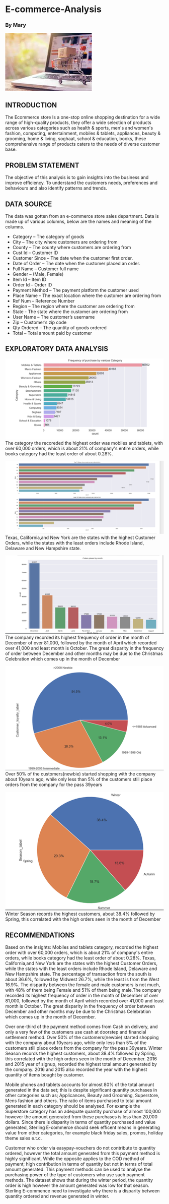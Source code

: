 # E-commerce-Analysis

### By Mary

![](https://github.com/PharmMary/E-commerce-Analysis/blob/main/e%20commerce%20image.jpg)
## INTRODUCTION
The Ecommerce store Is a one-stop online shopping destination for a wide range of high-quality products, they offer a wide selection of products across various categories such as health & sports, men's and women's fashion, computing, entertainment, mobiles & tablets, appliances, beauty & grooming, home & living, soghaat, school & education, books, these comprehensive range of products caters to the needs of diverse customer base.

## PROBLEM STATEMENT
The objective of this analysis is to gain insights into the business and improve efficiency. To understand the customers needs, preferences and behaviours and also identify patterns and trends.

## DATA SOURCE
The data was gotten from an e-commerce store sales department. Data is made up of various columns, below are the names and meaning of the columns.

  - Category – The category of goods
  - City – The city where customers are ordering from
  - County – The county where customers are ordering from
  - Cust Id – Customer ID
  - Customer Since – The date when the customer first order.
  - Date of Order – The date when the customer placed an order.
  - Full Name – Customer full name
  - Gender – (Male, Female)
  - Item Id – Item ID
  - Order Id – Order ID
  - Payment Method – The payment platform the customer used
  - Place Name – The exact location where the customer are ordering from
  - Ref Num – Reference Number
  - Region – The region where the customer are ordering from
  - State - The state where the customer are ordering from
  - User Name – The customer’s username
  - Zip – Customer’s zip code
  - Qty Ordered – The quantity of goods ordered
  - Total – Total amount paid by customer

 ## EXPLORATORY DATA ANALYSIS
![](https://github.com/PharmMary/E-commerce-Analysis/blob/main/Ecom5.png)
The category the recoreded the highest order was mobiles and tablets, with over 60,000 orders, which is about 21% of company's entire orders, while books category had the least order of about 0.28%.


![](https://github.com/PharmMary/E-commerce-Analysis/blob/main/Ecom2.png)
Texas, California,and  New York are the states with the highest Customer Orders, while the states with the least orders include Rhode Island, Delaware and New Hampshire state. 


![](https://github.com/PharmMary/E-commerce-Analysis/blob/main/Ecom1.png)
The company recorded its highest frequency of order in the month of December of over 81,000, followed by the month of April which recorded over 41,000 and least month is October. The great disparity in the frequency of order between December and other months may be due to the Christmas Celebration which comes up in the month of December


![](https://github.com/PharmMary/E-commerce-Analysis/blob/main/Ecom4.png)
Over 50% of the customers(newbie) started shopping with the company about 10years ago, while only less than 5% of the customers still place orders from the company for the pass 39years


![](https://github.com/PharmMary/E-commerce-Analysis/blob/main/Ecom3.png)
Winter Season records the highest customers, about 38.4% followed by Spring, this correlated with the high orders seen in the month of December


## RECOMMENDATIONS

Based on the insights: Mobiles and tablets category, recorded the highest order with over 60,000 orders, which is about 21% of company's entire orders, while books category had the least order of about 0.28%. Texas, California,and New York are the states with the highest Customer Orders, while the states with the least orders include Rhode Island, Delaware and New Hampshire state. The percentage of transaction from the south is about 36.6%, followed by Midwest 26.7%, while the least is from the West 16.9%. The disparity between the female and male customers is not much, with 48% of them being Female and 51% of them being male.The company recorded its highest frequency of order in the month of December of over 81,000, followed by the month of April which recorded over 41,000 and least month is October. The great disparity in the frequency of order between December and other months may be due to the Christmas Celebration which comes up in the month of December.

Over one-third of the payment method comes from Cash on delivery, and only a very few of the customers use cash at doorstep and financial settlement method. Over 50% of the customers(newbie) started shopping with the company about 10years ago, while only less than 5% of the customers still place orders from the company for the pass 39years. Winter Season records the highest customers, about 38.4% followed by Spring, this correlated with the high orders seen in the month of December. 2016 and 2015 year of signup, recorded the highest total amount generated by the company. 2016 and 2015 also recorded the year with the highest quantity of items bought by customer.

Mobile phones and tablets accounts for almost 80% of the total amount generated in the data set; this is despite significant quantity purchases in other categories such as; Applicances, Beauty and Grooming, Superstore, Mens fashion and others. The ratio of items purchased to total amount generated in each category should be analysed. For example the Superstore category has an adequate quantity purchase of almost 100,000 however the amount generated from these purchases is less than 20,000 dollars. Since there is disparity in terms of quantity purchased and value generated, Sterling E-commerce should seek efficent means in generating value from other categories, for example black friday sales, promos, holiday theme sales e.t.c.

Customer who order via easypay-vouchers do not contribute to quantity ordered, however the total amount generated from this payment method is highly significant. While the opposite applies to the COD method of payment; high contribution in terms of quantity but not in terms of total amount generated. This payment methods can be used to analyse the purchasing power of the type of customers who use such payment methods. The dataset shows that during the winter period, the quantity order is high however the amount generated was low for that season. Sterling E-commence need to investigate why there is a disparity between quantity ordered and revenue generated in winter.

